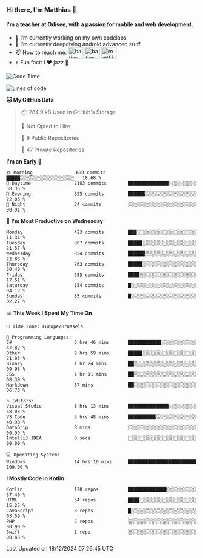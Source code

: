 ### Hi there, I'm Matthias 👋

#### I'm a teacher at Odisee, with a passion for mobile and web development.

- 🔭 I’m currently working on my own codelabs
- 🌱 I’m currently deepdiving android advanced stuff
- 📫 How to reach me: <a href="https://dev.to/batjas" target="_blank"><img align="center" src="https://raw.githubusercontent.com/rahuldkjain/github-profile-readme-generator/master/src/images/icons/Social/devto.svg" alt="batjas" height="30" width="40" /></a>
<a href="https://twitter.com/batjas" target="_blank"><img align="center" src="https://raw.githubusercontent.com/rahuldkjain/github-profile-readme-generator/master/src/images/icons/Social/twitter.svg" alt="batjas" height="30" width="40" /></a>
<a href="https://linkedin.com/in/matthiasdruwé" target="_blank"><img align="center" src="https://raw.githubusercontent.com/rahuldkjain/github-profile-readme-generator/master/src/images/icons/Social/linked-in-alt.svg" alt="matthiasdruwé" height="30" width="40" /></a>
- ⚡ Fun fact: I ❤ jazz 🎷


<!--START_SECTION:waka-->
![Code Time](http://img.shields.io/badge/Code%20Time-1%2C347%20hrs%2041%20mins-blue)

![Lines of code](https://img.shields.io/badge/From%20Hello%20World%20I%27ve%20Written-4.9%20million%20lines%20of%20code-blue)

**🐱 My GitHub Data** 

> 📦 284.9 kB Used in GitHub's Storage 
 > 
> 🚫 Not Opted to Hire
 > 
> 📜 9 Public Repositories 
 > 
> 🔑 47 Private Repositories 
 > 
**I'm an Early 🐤** 

```text
🌞 Morning                699 commits         █████░░░░░░░░░░░░░░░░░░░░   18.68 % 
🌆 Daytime                2183 commits        ███████████████░░░░░░░░░░   58.35 % 
🌃 Evening                825 commits         ██████░░░░░░░░░░░░░░░░░░░   22.05 % 
🌙 Night                  34 commits          ░░░░░░░░░░░░░░░░░░░░░░░░░   00.91 % 
```
📅 **I'm Most Productive on Wednesday** 

```text
Monday                   423 commits         ███░░░░░░░░░░░░░░░░░░░░░░   11.31 % 
Tuesday                  807 commits         █████░░░░░░░░░░░░░░░░░░░░   21.57 % 
Wednesday                854 commits         ██████░░░░░░░░░░░░░░░░░░░   22.83 % 
Thursday                 763 commits         █████░░░░░░░░░░░░░░░░░░░░   20.40 % 
Friday                   655 commits         ████░░░░░░░░░░░░░░░░░░░░░   17.51 % 
Saturday                 154 commits         █░░░░░░░░░░░░░░░░░░░░░░░░   04.12 % 
Sunday                   85 commits          █░░░░░░░░░░░░░░░░░░░░░░░░   02.27 % 
```


📊 **This Week I Spent My Time On** 

```text
🕑︎ Time Zone: Europe/Brussels

💬 Programming Languages: 
C#                       6 hrs 46 mins       ████████████░░░░░░░░░░░░░   47.82 % 
Other                    2 hrs 59 mins       █████░░░░░░░░░░░░░░░░░░░░   21.05 % 
Binary                   1 hr 24 mins        ██░░░░░░░░░░░░░░░░░░░░░░░   09.98 % 
CSS                      1 hr 11 mins        ██░░░░░░░░░░░░░░░░░░░░░░░   08.39 % 
Markdown                 57 mins             ██░░░░░░░░░░░░░░░░░░░░░░░   06.73 % 

🔥 Editors: 
Visual Studio            8 hrs 13 mins       ███████████████░░░░░░░░░░   58.03 % 
VS Code                  5 hrs 48 mins       ██████████░░░░░░░░░░░░░░░   40.98 % 
DataGrip                 8 mins              ░░░░░░░░░░░░░░░░░░░░░░░░░   00.99 % 
IntelliJ IDEA            0 secs              ░░░░░░░░░░░░░░░░░░░░░░░░░   00.00 % 

💻 Operating System: 
Windows                  14 hrs 10 mins      █████████████████████████   100.00 % 
```

**I Mostly Code in Kotlin** 

```text
Kotlin                   128 repos           ██████████████░░░░░░░░░░░   57.40 % 
HTML                     34 repos            ████░░░░░░░░░░░░░░░░░░░░░   15.25 % 
JavaScript               8 repos             █░░░░░░░░░░░░░░░░░░░░░░░░   03.59 % 
PHP                      2 repos             ░░░░░░░░░░░░░░░░░░░░░░░░░   00.90 % 
Swift                    1 repo              ░░░░░░░░░░░░░░░░░░░░░░░░░   00.45 % 
```




 Last Updated on 18/12/2024 07:26:45 UTC
<!--END_SECTION:waka-->
